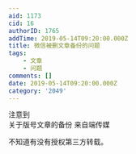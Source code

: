 ```yaml
---
aid: 1173
cid: 16
authorID: 1765
addTime: 2019-05-14T09:20:00.000Z
title: 微信被删文章备份的问题
tags:
    - 文章
    - 问题
comments: []
date: 2019-05-14T09:20:00.000Z
category: '2049'
---
```


注意到  
关于版号文章的备份 来自端传媒

不知道有没有授权第三方转载。

